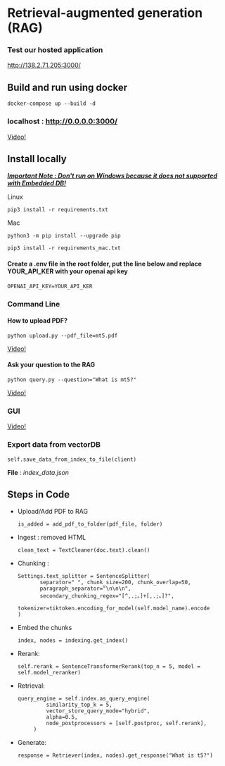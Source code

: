 # Retrieval-augmented generation (RAG)
### Test our hosted application
http://138.2.71.205:3000/

## Build and run using docker
```docker-compose up --build -d```

### localhost : http://0.0.0.0:3000/

<a href="" target="_blank">Video!</a>

## Install locally
[_**Important Note : Don't run on Windows because it does not supported with Embedded DB!**_
](https://github.com/weaviate/weaviate/issues/3315)


Linux

```pip3 install -r requirements.txt```

Mac

```python3 -m pip install --upgrade pip```

```pip3 install -r requirements_mac.txt```

#### Create a .env file in the root folder, put the line below and replace YOUR_API_KER with your openai api key
```OPENAI_API_KEY=YOUR_API_KER```

### Command Line

#### How to upload PDF?

```python upload.py --pdf_file=mt5.pdf```

<a href="https://youtu.be/z_Xjxqk8E4g" target="_blank">Video!</a>
#### Ask your question to the RAG

```python query.py --question="What is mt5?"```

<a href="https://youtu.be/H8mwEB64cJ0" target="_blank">Video!</a>
### GUI

<a href="" target="_blank">Video!</a>


### Export data from vectorDB
```self.save_data_from_index_to_file(client)```  

**File** : *index_data.json*

## Steps in Code
- Upload/Add PDF to RAG

    ```is_added = add_pdf_to_folder(pdf_file, folder)```    

- Ingest : removed HTML

    ```clean_text = TextCleaner(doc.text).clean()```
- Chunking :
    ```
  Settings.text_splitter = SentenceSplitter(
           separator=" ", chunk_size=200, chunk_overlap=50,
           paragraph_separator="\n\n\n",
           secondary_chunking_regex="[^,.;。]+[,.;。]?",
           tokenizer=tiktoken.encoding_for_model(self.model_name).encode
  )
  ```
- Embed the chunks
  
  ```index, nodes = indexing.get_index()```

- Rerank:

    ```self.rerank = SentenceTransformerRerank(top_n = 5, model = self.model_reranker)```
 
- Retrieval:
   ```
  query_engine = self.index.as_query_engine(
            similarity_top_k = 5,
            vector_store_query_mode="hybrid",
            alpha=0.5,
            node_postprocessors = [self.postproc, self.rerank],
        )
  ```
- Generate:

    ```response = Retriever(index, nodes).get_response("What is t5?")```


